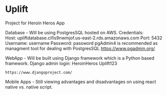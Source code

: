 # Uplift
Project for Heroin Heros App

Database - Will be using PostgresSQL hosted on AWS. 
	Credentials:	
		Host: upliftdatabase.cifis9nwmjof.us-east-2.rds.amazonaws.com
		Port: 5432
		Username: username
		Password: password
	pgAdmin4 is recommended as managment tool for dealing with PostgresSQL
	https://www.pgadmin.org/

WebApp - Will be built using Django framework which is a Python based framework.
	 Django admin login: HeroinHeros
			     Uplift123 
	
	https://www.djangoproject.com/

Mobile Apps - Still viewing advantages and disadvantages on using react native 		vs. native script.

